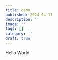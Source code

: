 ```yaml
---
title: demo
published: 2024-04-17
description: ''
image: ''
tags: []
category: ''
draft: true 
---
```

Hello World